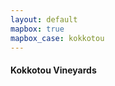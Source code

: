 ```yaml
---
layout: default
mapbox: true
mapbox_case: kokkotou
---
```


<div class="row d-flex">
    <div class="col-12 d-flex">
        <div class="card flex-fill">
            <div class="card-header">
                <h4 class="header-title">Kokkotou Vineyards</h4>
            </div>
            <div class="card-body">
                <div id='mapp' style='height: 800px;'></div>
            </div>
        </div>
    </div>
</div>
